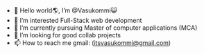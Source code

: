 - 👋 Hello world🌎, I’m @Vasukommi😺
- 👀 I’m interested Full-Stack web development 
- 🌱 I’m currently pursuing Master of computer applications (MCA)
- 💞️ I’m looking for good collab projects
- 📫 How to reach me gmail: (itsvasukommi@gmail.com)

<!---
Vasukommi/Vasukommi is a ✨ special ✨ repository because its `README.md` (this file) appears on your GitHub profile.
You can click the Preview link to take a look at your changes.
--->
